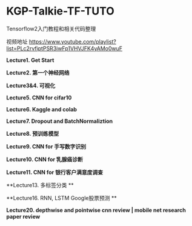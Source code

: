 # KGP-Talkie-TF-TUTO



Tensorflow2入门教程和相关代码整理

视频地址 https://www.youtube.com/playlist?list=PLc2rvfiptPSR3iwFp1VHVJFK4yAMo0wuF



**Lecture1. Get Start**

**Lecture2. 第一个神经网络**

**Lecture3&4. 可视化**

**Lecture5. CNN for cifar10**

**Lecture6. Kaggle and colab**

**Lecture7. Dropout and  BatchNormaliztion**

**Lecture8. 预训练模型**

**Lecture9. CNN for 手写数字识别**

**Lecture10. CNN for 乳腺癌诊断**

**Lecture11. CNN for 银行客户满意度调查**

**Lecture13. 多标签分类 **

**Lecture16. RNN, LSTM Google股票预测 **

**Lecture20. depthwise and pointwise cnn review | mobile net research paper review**



